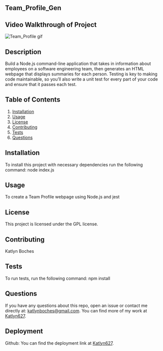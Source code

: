 
    
## **Team_Profile_Gen**

## **Video Walkthrough of Project**

![Team_Profile gif](https://user-images.githubusercontent.com/86095070/141207655-88531d0c-ef59-4a19-b71d-5377920f4cda.gif)


## **Description**
Build a Node.js command-line application that takes in information about employees on a software engineering team, then generates an HTML webpage that displays summaries for each person. Testing is key to making code maintainable, so you’ll also write a unit test for every part of your code and ensure that it passes each test.

## **Table of Contents**
1. [Installation](#installation)
2. [Usage](#usage)
3. [License](#license)
4. [Contributing](#contributing)
5. [Tests](#tests)
6. [Questions](#questions)

## **Installation**
To install this project with necessary dependencies run the following command:
node index.js

## **Usage**
 To create a Team Profile webpage using Node.js and jest

## **License** 
This project is licensed under the GPL license.

## **Contributing**
 Katlyn Boches

## **Tests**
To run tests, run the following command:
npm install

## **Questions**
If you have any questions about this repo, open an issue or contact me directly at: [katlynboches@gmail.com](mailto:katlynboches@gmail.com). You can find more of my work at [Katlyn627](https://www.github.com/Katlyn627).

## **Deployment** 

Github: You can find the deployment link at [Katlyn627](https://www.github.com/Katlyn627).
